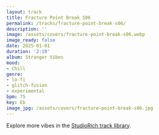 ```yaml
---
layout: track
title: Fracture Point Break S06
permalink: /tracks/fracture-point-break-s06/
description: ''
image: /assets/covers/fracture-point-break-s06.webp
image_ready: false
date: 2025-01-01
duration: '2:19'
album: Stranger Vibes
mood:
- Chill
genre:
- lo-fi
- glitch-fusion
- experimental
bpm: 75
key: Eb
image_jpg: /assets/covers/fracture-point-break-s06.jpg
---
```


Explore more vibes in the [StudioRich track library](/tracks/).
